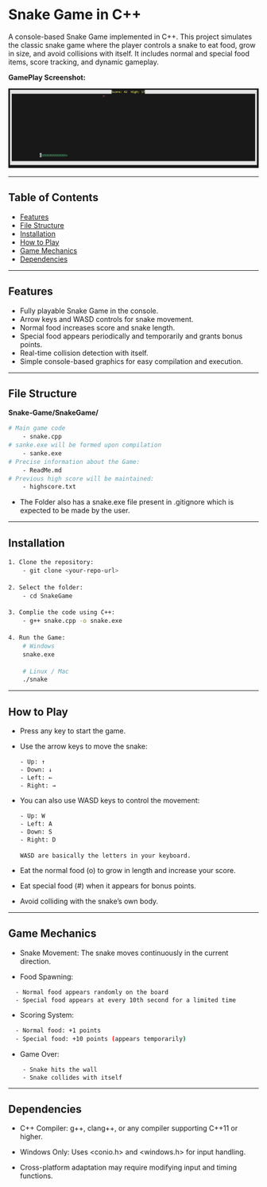 # Snake Game in C++

A console-based Snake Game implemented in C++. This project simulates the classic snake game where the player controls a snake to eat food, grow in size, and avoid collisions with itself. It includes normal and special food items, score tracking, and dynamic gameplay.

**GamePlay Screenshot:**

![Gameplay Screenshot](game.png)

---

## Table of Contents
- [Features](#features)
- [File Structure](#file-structure)
- [Installation](#installation)
- [How to Play](#how-to-play)
- [Game Mechanics](#game-mechanics)
- [Dependencies](#dependencies)

---

## Features
- Fully playable Snake Game in the console.
- Arrow keys and WASD controls for snake movement.
- Normal food increases score and snake length.
- Special food appears periodically and temporarily and grants bonus points.
- Real-time collision detection with itself.
- Simple console-based graphics for easy compilation and execution.

---

## File Structure
**Snake-Game/SnakeGame/**
```bash 
# Main game code
    - snake.cpp 
# sanke.exe will be formed upon compilation
    - sanke.exe
# Precise information about the Game:
    - ReadMe.md
# Previous high score will be maintained:
    - highscore.txt        
```
- The Folder also has a snake.exe file present in .gitignore which is expected to be made by the user.


---

## Installation

```bash
1. Clone the repository:
    - git clone <your-repo-url>

2. Select the folder:    
    - cd SnakeGame

3. Complie the code using C++:
    - g++ snake.cpp -o snake.exe

4. Run the Game:
    # Windows  
    snake.exe

    # Linux / Mac
    ./snake
```
---
## How to Play
 
- Press any key to start the game.

- Use the arrow keys to move the snake:

      - Up: ↑
      - Down: ↓
      - Left: ←
      - Right: →
- You can also use WASD keys to control the movement:

      - Up: W
      - Left: A
      - Down: S
      - Right: D

      WASD are basically the letters in your keyboard.      

- Eat the normal food (o) to grow in length and increase your score.

- Eat special food (#) when it appears for bonus points.

- Avoid colliding with the snake’s own body.
---

## Game Mechanics
- Snake Movement: The snake moves continuously in the current direction.

- Food Spawning:
```
  - Normal food appears randomly on the board
  - Special food appears at every 10th second for a limited time
```
- Scoring System:
```bash
  - Normal food: +1 points
  - Special food: +10 points (appears temporarily)
```
- Game Over:
```
    - Snake hits the wall
    - Snake collides with itself
```
---
## Dependencies

- C++ Compiler: g++, clang++, or any compiler supporting C++11 or higher.

- Windows Only: Uses <conio.h> and <windows.h> for input handling.

- Cross-platform adaptation may require modifying input and timing functions.